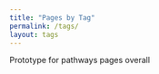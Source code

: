 ```yaml
---
title: "Pages by Tag"
permalink: /tags/
layout: tags
---
```



Prototype for pathways pages overall
